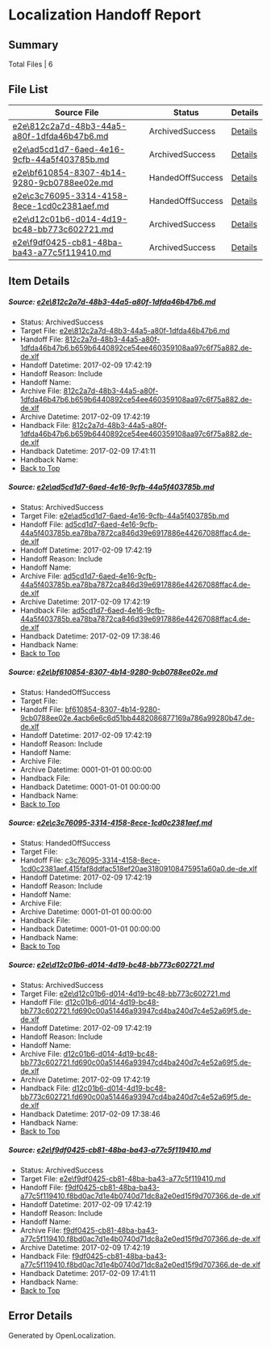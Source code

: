 # <a name='report-top'></a> Localization Handoff Report

## Summary
 Total Files | 6

## File List
 Source File | Status | Details 
 ----------- | ------ | ------- 
 [e2e\812c2a7d-48b3-44a5-a80f-1dfda46b47b6.md](https://github.com/OpenLocalizationTestOrg/ol-test0/blob/b0b7ad8712008af1a7a1100b00f3508889520cc6/e2e/812c2a7d-48b3-44a5-a80f-1dfda46b47b6.md) | ArchivedSuccess | [Details](#d17b757426298c3d4530cc56e5843c31c5c58a091)
 [e2e\ad5cd1d7-6aed-4e16-9cfb-44a5f403785b.md](https://github.com/OpenLocalizationTestOrg/ol-test0/blob/a61c8a44fc75e12e62856c77574347614dc42838/e2e/ad5cd1d7-6aed-4e16-9cfb-44a5f403785b.md) | ArchivedSuccess | [Details](#e397b409eb1c8703941f9f5956202b9da33297132)
 [e2e\bf610854-8307-4b14-9280-9cb0788ee02e.md](https://github.com/OpenLocalizationTestOrg/ol-test0/blob/a8618430e6d741c0e13eff03af9d099546221ec6/e2e/bf610854-8307-4b14-9280-9cb0788ee02e.md) | HandedOffSuccess | [Details](#54f08cf5f2025e747250d67b08b6b91ce720aa573)
 [e2e\c3c76095-3314-4158-8ece-1cd0c2381aef.md](https://github.com/OpenLocalizationTestOrg/ol-test0/blob/a8618430e6d741c0e13eff03af9d099546221ec6/e2e/c3c76095-3314-4158-8ece-1cd0c2381aef.md) | HandedOffSuccess | [Details](#1afbbacd71191aac9a6b1306d5f4992cab20addc4)
 [e2e\d12c01b6-d014-4d19-bc48-bb773c602721.md](https://github.com/OpenLocalizationTestOrg/ol-test0/blob/a61c8a44fc75e12e62856c77574347614dc42838/e2e/d12c01b6-d014-4d19-bc48-bb773c602721.md) | ArchivedSuccess | [Details](#be0ea6b48bbfeb63bb1946df1edfb7848a96098b5)
 [e2e\f9df0425-cb81-48ba-ba43-a77c5f119410.md](https://github.com/OpenLocalizationTestOrg/ol-test0/blob/b0b7ad8712008af1a7a1100b00f3508889520cc6/e2e/f9df0425-cb81-48ba-ba43-a77c5f119410.md) | ArchivedSuccess | [Details](#ba78a16a4606c3c30789c2cb7568a575a33121156)

## Item Details
##### <a name='d17b757426298c3d4530cc56e5843c31c5c58a091'></a> Source: [e2e\812c2a7d-48b3-44a5-a80f-1dfda46b47b6.md](https://github.com/OpenLocalizationTestOrg/ol-test0/blob/b0b7ad8712008af1a7a1100b00f3508889520cc6/e2e/812c2a7d-48b3-44a5-a80f-1dfda46b47b6.md)
* Status: ArchivedSuccess
* Target File: [e2e\812c2a7d-48b3-44a5-a80f-1dfda46b47b6.md](https://github.com/OpenLocalizationTestOrg/ol-test0-dede/blob/38b4376848104ef562911e8875005d2c6a2826d4/e2e/812c2a7d-48b3-44a5-a80f-1dfda46b47b6.md)
* Handoff File: [812c2a7d-48b3-44a5-a80f-1dfda46b47b6.b659b6440892ce54ee460359108aa97c6f75a882.de-de.xlf](https://github.com/OpenLocalizationTestOrg/ol-test0-handoff/blob/9cb9081a2524bc3e1adc8aa9248050aceb928be4/ol-handoff/OpenLocalizationTestOrg/ol-test0-dede/shujia/low/812c2a7d-48b3-44a5-a80f-1dfda46b47b6.b659b6440892ce54ee460359108aa97c6f75a882.de-de.xlf)
* Handoff Datetime: 2017-02-09 17:42:19
* Handoff Reason: Include
* Handoff Name: 
* Archive File: [812c2a7d-48b3-44a5-a80f-1dfda46b47b6.b659b6440892ce54ee460359108aa97c6f75a882.de-de.xlf](https://github.com/OpenLocalizationTestOrg/ol-test0-handoff/blob/935a0f40a817fc0add85c7d49f49c8e1648c416e/ol-archive/OpenLocalizationTestOrg/ol-test0-dede/shujia/low/812c2a7d-48b3-44a5-a80f-1dfda46b47b6.b659b6440892ce54ee460359108aa97c6f75a882.de-de.xlf)
* Archive Datetime: 2017-02-09 17:42:19
* Handback File: [812c2a7d-48b3-44a5-a80f-1dfda46b47b6.b659b6440892ce54ee460359108aa97c6f75a882.de-de.xlf](https://github.com/OpenLocalizationTestOrg/ol-test0-handback/blob/d84221189368be0d34b78959bcb59fbd5639c093/ol-handback/OpenLocalizationTestOrg/ol-test0-dede/shujia/high/812c2a7d-48b3-44a5-a80f-1dfda46b47b6.b659b6440892ce54ee460359108aa97c6f75a882.de-de.xlf)
* Handback Datetime: 2017-02-09 17:41:11
* Handback Name: 
* [Back to Top](#report-top)

##### <a name='e397b409eb1c8703941f9f5956202b9da33297132'></a> Source: [e2e\ad5cd1d7-6aed-4e16-9cfb-44a5f403785b.md](https://github.com/OpenLocalizationTestOrg/ol-test0/blob/a61c8a44fc75e12e62856c77574347614dc42838/e2e/ad5cd1d7-6aed-4e16-9cfb-44a5f403785b.md)
* Status: ArchivedSuccess
* Target File: [e2e\ad5cd1d7-6aed-4e16-9cfb-44a5f403785b.md](https://github.com/OpenLocalizationTestOrg/ol-test0-dede/blob/caed1b90793b0bae38a69da5c9f173412fb2659a/e2e/ad5cd1d7-6aed-4e16-9cfb-44a5f403785b.md)
* Handoff File: [ad5cd1d7-6aed-4e16-9cfb-44a5f403785b.ea78ba7872ca846d39e6917886e44267088ffac4.de-de.xlf](https://github.com/OpenLocalizationTestOrg/ol-test0-handoff/blob/9cb9081a2524bc3e1adc8aa9248050aceb928be4/ol-handoff/OpenLocalizationTestOrg/ol-test0-dede/shujia/low/ad5cd1d7-6aed-4e16-9cfb-44a5f403785b.ea78ba7872ca846d39e6917886e44267088ffac4.de-de.xlf)
* Handoff Datetime: 2017-02-09 17:42:19
* Handoff Reason: Include
* Handoff Name: 
* Archive File: [ad5cd1d7-6aed-4e16-9cfb-44a5f403785b.ea78ba7872ca846d39e6917886e44267088ffac4.de-de.xlf](https://github.com/OpenLocalizationTestOrg/ol-test0-handoff/blob/935a0f40a817fc0add85c7d49f49c8e1648c416e/ol-archive/OpenLocalizationTestOrg/ol-test0-dede/shujia/low/ad5cd1d7-6aed-4e16-9cfb-44a5f403785b.ea78ba7872ca846d39e6917886e44267088ffac4.de-de.xlf)
* Archive Datetime: 2017-02-09 17:42:19
* Handback File: [ad5cd1d7-6aed-4e16-9cfb-44a5f403785b.ea78ba7872ca846d39e6917886e44267088ffac4.de-de.xlf](https://github.com/OpenLocalizationTestOrg/ol-test0-handback/blob/eaee42eaa01f2e41dbe4ebdc83ec7da07623c874/ol-handback/OpenLocalizationTestOrg/ol-test0-dede/shujia/high/ad5cd1d7-6aed-4e16-9cfb-44a5f403785b.ea78ba7872ca846d39e6917886e44267088ffac4.de-de.xlf)
* Handback Datetime: 2017-02-09 17:38:46
* Handback Name: 
* [Back to Top](#report-top)

##### <a name='54f08cf5f2025e747250d67b08b6b91ce720aa573'></a> Source: [e2e\bf610854-8307-4b14-9280-9cb0788ee02e.md](https://github.com/OpenLocalizationTestOrg/ol-test0/blob/a8618430e6d741c0e13eff03af9d099546221ec6/e2e/bf610854-8307-4b14-9280-9cb0788ee02e.md)
* Status: HandedOffSuccess
* Target File: 
* Handoff File: [bf610854-8307-4b14-9280-9cb0788ee02e.4acb6e6c6d51bb4482086877169a786a99280b47.de-de.xlf](https://github.com/OpenLocalizationTestOrg/ol-test0-handoff/blob/9cb9081a2524bc3e1adc8aa9248050aceb928be4/ol-handoff/OpenLocalizationTestOrg/ol-test0-dede/shujia/low/bf610854-8307-4b14-9280-9cb0788ee02e.4acb6e6c6d51bb4482086877169a786a99280b47.de-de.xlf)
* Handoff Datetime: 2017-02-09 17:42:19
* Handoff Reason: Include
* Handoff Name: 
* Archive File: 
* Archive Datetime: 0001-01-01 00:00:00
* Handback File: 
* Handback Datetime: 0001-01-01 00:00:00
* Handback Name: 
* [Back to Top](#report-top)

##### <a name='1afbbacd71191aac9a6b1306d5f4992cab20addc4'></a> Source: [e2e\c3c76095-3314-4158-8ece-1cd0c2381aef.md](https://github.com/OpenLocalizationTestOrg/ol-test0/blob/a8618430e6d741c0e13eff03af9d099546221ec6/e2e/c3c76095-3314-4158-8ece-1cd0c2381aef.md)
* Status: HandedOffSuccess
* Target File: 
* Handoff File: [c3c76095-3314-4158-8ece-1cd0c2381aef.415faf8ddfac518ef20ae31809108475951a60a0.de-de.xlf](https://github.com/OpenLocalizationTestOrg/ol-test0-handoff/blob/9cb9081a2524bc3e1adc8aa9248050aceb928be4/ol-handoff/OpenLocalizationTestOrg/ol-test0-dede/shujia/low/c3c76095-3314-4158-8ece-1cd0c2381aef.415faf8ddfac518ef20ae31809108475951a60a0.de-de.xlf)
* Handoff Datetime: 2017-02-09 17:42:19
* Handoff Reason: Include
* Handoff Name: 
* Archive File: 
* Archive Datetime: 0001-01-01 00:00:00
* Handback File: 
* Handback Datetime: 0001-01-01 00:00:00
* Handback Name: 
* [Back to Top](#report-top)

##### <a name='be0ea6b48bbfeb63bb1946df1edfb7848a96098b5'></a> Source: [e2e\d12c01b6-d014-4d19-bc48-bb773c602721.md](https://github.com/OpenLocalizationTestOrg/ol-test0/blob/a61c8a44fc75e12e62856c77574347614dc42838/e2e/d12c01b6-d014-4d19-bc48-bb773c602721.md)
* Status: ArchivedSuccess
* Target File: [e2e\d12c01b6-d014-4d19-bc48-bb773c602721.md](https://github.com/OpenLocalizationTestOrg/ol-test0-dede/blob/caed1b90793b0bae38a69da5c9f173412fb2659a/e2e/d12c01b6-d014-4d19-bc48-bb773c602721.md)
* Handoff File: [d12c01b6-d014-4d19-bc48-bb773c602721.fd690c00a51446a93947cd4ba240d7c4e52a69f5.de-de.xlf](https://github.com/OpenLocalizationTestOrg/ol-test0-handoff/blob/9cb9081a2524bc3e1adc8aa9248050aceb928be4/ol-handoff/OpenLocalizationTestOrg/ol-test0-dede/shujia/low/d12c01b6-d014-4d19-bc48-bb773c602721.fd690c00a51446a93947cd4ba240d7c4e52a69f5.de-de.xlf)
* Handoff Datetime: 2017-02-09 17:42:19
* Handoff Reason: Include
* Handoff Name: 
* Archive File: [d12c01b6-d014-4d19-bc48-bb773c602721.fd690c00a51446a93947cd4ba240d7c4e52a69f5.de-de.xlf](https://github.com/OpenLocalizationTestOrg/ol-test0-handoff/blob/935a0f40a817fc0add85c7d49f49c8e1648c416e/ol-archive/OpenLocalizationTestOrg/ol-test0-dede/shujia/low/d12c01b6-d014-4d19-bc48-bb773c602721.fd690c00a51446a93947cd4ba240d7c4e52a69f5.de-de.xlf)
* Archive Datetime: 2017-02-09 17:42:19
* Handback File: [d12c01b6-d014-4d19-bc48-bb773c602721.fd690c00a51446a93947cd4ba240d7c4e52a69f5.de-de.xlf](https://github.com/OpenLocalizationTestOrg/ol-test0-handback/blob/eaee42eaa01f2e41dbe4ebdc83ec7da07623c874/ol-handback/OpenLocalizationTestOrg/ol-test0-dede/shujia/high/d12c01b6-d014-4d19-bc48-bb773c602721.fd690c00a51446a93947cd4ba240d7c4e52a69f5.de-de.xlf)
* Handback Datetime: 2017-02-09 17:38:46
* Handback Name: 
* [Back to Top](#report-top)

##### <a name='ba78a16a4606c3c30789c2cb7568a575a33121156'></a> Source: [e2e\f9df0425-cb81-48ba-ba43-a77c5f119410.md](https://github.com/OpenLocalizationTestOrg/ol-test0/blob/b0b7ad8712008af1a7a1100b00f3508889520cc6/e2e/f9df0425-cb81-48ba-ba43-a77c5f119410.md)
* Status: ArchivedSuccess
* Target File: [e2e\f9df0425-cb81-48ba-ba43-a77c5f119410.md](https://github.com/OpenLocalizationTestOrg/ol-test0-dede/blob/38b4376848104ef562911e8875005d2c6a2826d4/e2e/f9df0425-cb81-48ba-ba43-a77c5f119410.md)
* Handoff File: [f9df0425-cb81-48ba-ba43-a77c5f119410.f8bd0ac7d1e4b0740d71dc8a2e0ed15f9d707366.de-de.xlf](https://github.com/OpenLocalizationTestOrg/ol-test0-handoff/blob/9cb9081a2524bc3e1adc8aa9248050aceb928be4/ol-handoff/OpenLocalizationTestOrg/ol-test0-dede/shujia/low/f9df0425-cb81-48ba-ba43-a77c5f119410.f8bd0ac7d1e4b0740d71dc8a2e0ed15f9d707366.de-de.xlf)
* Handoff Datetime: 2017-02-09 17:42:19
* Handoff Reason: Include
* Handoff Name: 
* Archive File: [f9df0425-cb81-48ba-ba43-a77c5f119410.f8bd0ac7d1e4b0740d71dc8a2e0ed15f9d707366.de-de.xlf](https://github.com/OpenLocalizationTestOrg/ol-test0-handoff/blob/935a0f40a817fc0add85c7d49f49c8e1648c416e/ol-archive/OpenLocalizationTestOrg/ol-test0-dede/shujia/low/f9df0425-cb81-48ba-ba43-a77c5f119410.f8bd0ac7d1e4b0740d71dc8a2e0ed15f9d707366.de-de.xlf)
* Archive Datetime: 2017-02-09 17:42:19
* Handback File: [f9df0425-cb81-48ba-ba43-a77c5f119410.f8bd0ac7d1e4b0740d71dc8a2e0ed15f9d707366.de-de.xlf](https://github.com/OpenLocalizationTestOrg/ol-test0-handback/blob/d84221189368be0d34b78959bcb59fbd5639c093/ol-handback/OpenLocalizationTestOrg/ol-test0-dede/shujia/high/f9df0425-cb81-48ba-ba43-a77c5f119410.f8bd0ac7d1e4b0740d71dc8a2e0ed15f9d707366.de-de.xlf)
* Handback Datetime: 2017-02-09 17:41:11
* Handback Name: 
* [Back to Top](#report-top)


## Error Details

Generated by OpenLocalization.
